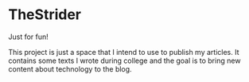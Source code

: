 # TheStrider

Just for fun! 

This project is just a space that I intend to use to publish my articles. It contains some texts I wrote during college and the goal is to bring new content about technology to the blog.
